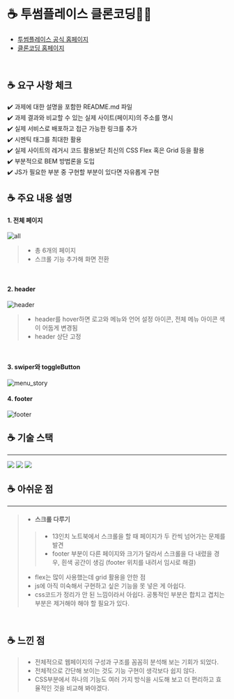 # ☕ **투썸플레이스 클론코딩**🍮✨
- [투썸플레이스 공식 홈페이지](https://www.twosome.co.kr/main.do)
- [클론코딩 홈페이지](https://64c3a5c4c0ad766d12b18d55--snazzy-crisp-cfab80.netlify.app/)
<br>

## ☕ **요구 사항 체크**
✔️ 과제에 대한 설명을 포함한 README.md 파일 <br>
✔️ 과제 결과와 비교할 수 있는 실제 사이트(페이지)의 주소를 명시<br>
✔️ 실제 서비스로 배포하고 접근 가능한 링크를 추가<br>
✔️ 시멘틱 태그를 최대한 활용<br>
✔️ 실제 사이트의 레거시 코드 활용보단 최신의 CSS Flex 혹은 Grid 등을 활용<br />
✔️ 부분적으로 BEM 방법론을 도입<br>
✔️ JS가 필요한 부분 중 구현할 부분이 있다면 자유롭게 구현
<br>

## ☕ **주요 내용 설명**
#### 1. 전체 페이지
![all](https://github.com/moonyah/moonyah.github.io/assets/51106050/99b54601-1076-43b2-9cc2-9e1847a0a5b0)
> - 총 6개의 페이지
>- 스크롤 기능 추가해 화면 전환
<br>

#### **2. header**
![header](https://github.com/moonyah/moonyah.github.io/assets/51106050/19c3e89c-0f14-40f3-995d-7318c13de623)
> - header를 hover하면 로고와 메뉴와 언어 설정 아이콘, 전체 메뉴 아이콘 색이 어둡게 변경됨
> - header 상단 고정
<br>

#### **3. swiper와 toggleButton**
![menu_story](https://github.com/moonyah/moonyah.github.io/assets/51106050/86369778-b063-455d-8d7f-90c658f357d9)
<br>

#### **4. footer**
![footer](https://github.com/moonyah/moonyah.github.io/assets/51106050/15ef8658-bfe9-43d9-89fd-ebb6935ea948)
<br>

## ☕ **기술 스택**
---
<img src="https://img.shields.io/badge/html5-E34F26?style=for-the-badge&logo=html5&logoColor=white">
<img src="https://img.shields.io/badge/css3-1572B6?style=for-the-badge&logo=css3&logoColor=white">
<img src="https://img.shields.io/badge/JavaScript-F7DF1E?style=for-the-badge&logo=JavaScript&logoColor=white">


## ☕ **아쉬운 점**
---
> - #### 스크롤 다루기
>>- 13인치 노트북에서 스크롤을 할 때 페이지가 두 칸씩 넘어가는 문제를 발견
>>- footer 부분이 다른 페이지와 크기가 달라서 스크롤을 다 내렸을 경우, 흰색 공간이 생김 (footer 위치를 내려서 임시로 해결)
> - flex는 많이 사용했는데 grid 활용을 안한 점
> - js에 아직 미숙해서 구현하고 싶은 기능을 못 넣은 게 아쉽다. 
> - css코드가 정리가 안 된 느낌이라서 아쉽다. 공통적인 부분은 합치고 겹치는 부분은 제거해야 해야 할 필요가 있다.
<br>

## ☕ **느낀 점**
> - 전체적으로 웹페이지의 구성과 구조를 꼼꼼히 분석해 보는 기회가 되었다. 
> - 전체적으로 간단해 보이는 것도 기능 구현이 생각보다 쉽지 않다.  
> - CSS부분에서 하나의 기능도 여러 가지 방식을 시도해 보고 더 편리하고 효율적인 것을 비교해 봐야겠다.


